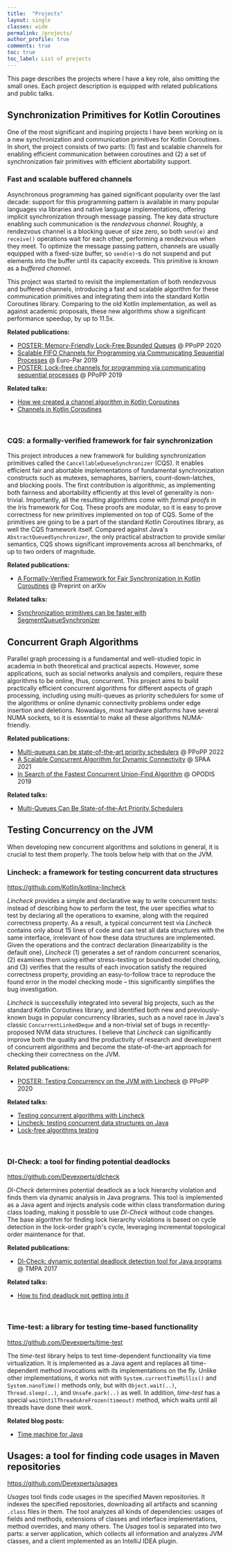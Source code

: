 ```yaml
---
title:  "Projects"
layout: single
classes: wide
permalink: /projects/
author_profile: true
comments: true
toc: true
toc_label: List of projects
---
```


This page describes the projects where I have a key role, also omitting the small ones.
Each project description is equipped with related publications and public talks.

## Synchronization Primitives for Kotlin Coroutines
One of the most significant and inspiring projects I have been working on is a new synchronization and communication primitives for Kotlin Coroutines. In short, the project consists of two parts: (1) fast and scalable channels for enabling efficient communication between coroutines and (2) a set of synchronization fair primitives with efficient abortability support.

### Fast and scalable buffered channels
<!-- *Improving data flow processing with new buffered channels in Kotlin Coroutines* -->
Asynchronous programming has gained significant popularity over the last decade: support for this programming pattern is available in many popular languages via libraries and native language implementations, offering implicit synchronization through message passing.
The key data structure enabling such communication is the *rendezvous channel*.
Roughly, a rendezvous channel is a blocking queue of size zero, so both `send(e)` and `receive()` operations wait for each other, performing a rendezvous when they meet.
To optimize the message passing pattern, channels are usually equipped with a fixed-size buffer, so `send(e)`-s do not suspend and put elements into the buffer until its capacity exceeds. This primitive is known as a *buffered channel*.

This project was started to revisit the implementation of both rendezvous and buffered channels, introducing a fast and scalable algorithm for these communication primitives and integrating them into the standard Kotlin Coroutines library.
Comparing to the old Kotlin implementation, as well as against academic proposals, these new algorithms show a significant performance speedup, by up to 11.5x.

**Related publications:**
* [POSTER: Memory-Friendly Lock-Free Bounded Queues](/publications/#ppopp20-bounded-queues) @ PPoPP 2020
* [Scalable FIFO Channels for Programming via Communicating Sequential Processes](/publications/#europar19-channels) @ Euro-Par 2019
* [POSTER: Lock-free channels for programming via communicating sequential processes](/publications/#ppopp19-channels) @ PPoPP 2019

**Related talks:**
* [How we created a channel algorithm in Kotlin Coroutines](/talks/#channels-jpoint-2019)
* [Channels in Kotlin Coroutines](/talks/#channels-joker-2018)

<br/>

### CQS: a formally-verified framework for fair synchronization
This project introduces a new framework for building synchronization primitives called the `CancellableQueueSynchronizer` (CQS). It enables efficient fair and abortable implementations of fundamental synchronization constructs such as mutexes, semaphores, barriers, count-down-latches, and blocking pools.
The first contribution is algorithmic, as implementing both fairness and abortability efficiently at this level of generality is  non-trivial.
Importantly, all the resulting algorithms come with *formal proofs* in the Iris framework for Coq. These proofs are modular, so it is easy to prove correctness for new primitives implemented on top of CQS. Some of the primitives are going to be a part of the standard Kotlin Coroutines library, as well the CQS framework itself. Compared against Java's `AbstractQueuedSynchronizer`, the only practical abstraction to provide similar semantics,
CQS shows significant improvements across all benchmarks, of up to two orders of magnitude.

**Related publications:**
* [A Formally-Verified Framework for Fair Synchronization in Kotlin Coroutines](https://arxiv.org/abs/2111.12682) @ Preprint on arXiv

**Related talks:**
* [Synchronization primitives can be faster with SegmentQueueSynchronizer](/talks/#hydra-2020-sqs)

## Concurrent Graph Algorithms
Parallel graph processing is a fundamental and well-studied topic in academia in both theoretical and practical aspects. However, some applications, such as social networks analysis and compilers, require these algorithms to be online, thus, concurrent. This project aims to build practically efficient concurrent algorithms for different aspects of graph processing, including using multi-queues as priority schedulers for some of the algorithms or online dynamic connectivity problems under edge insertion and deletions. Nowadays, most hardware platforms have several NUMA sockets, so it is essential to make all these algorithms NUMA-friendly.

**Related publications:**
* [Multi-queues can be state-of-the-art priority schedulers](/publications/#ppopp22-smq) @ PPoPP 2022
* [A Scalable Concurrent Algorithm for Dynamic Connectivity](/publications/#spaa21-dynamic-connectivity) @ SPAA 2021
* [In Search of the Fastest Concurrent Union-Find Algorithm](/publications/#opodis19-union-find) @ OPODIS 2019

**Related talks:**
* [Multi-Queues Can Be State-of-the-Art Priority Schedulers](/talks/#ppopp-smq)


## Testing Concurrency on the JVM
When developing new concurrent algorithms and solutions in general,
it is crucial to test them properly. The tools below help with that on the JVM.

### Lincheck: a framework for testing concurrent data structures
<https://github.com/Kotlin/kotlinx-lincheck>

*Lincheck* provides a simple and declarative way to write concurrent tests: instead of describing how to perform the test, the user specifies what to test by declaring all the operations to examine, along with the required correctness property. As a result, a typical concurrent test via *Lincheck* contains only about 15 lines of code and can test all data structures with the same interface, irrelevant of how these data structures are implemented.
Given the operations and the contract declaration (linearizability is the default one), *Lincheck* (1) generates a set of random concurrent scenarios, (2) examines them using either stress-testing or bounded model checking, and (3) verifies that the results of each invocation satisfy the required correctness property, providing an easy-to-follow trace to reproduce the found error in the model checking mode – this significantly simplifies the bug investigation.

*Lincheck* is successfully integrated into several big projects, such as the standard Kotlin Coroutines library, and identified both new and previously-known bugs in popular concurrency libraries, such as a novel race in Java's classic `ConcurrentLinkedDeque` and a non-trivial set of bugs in recently-proposed NVM data structures. I believe that *Lincheck* can significantly improve both the quality and the productivity of research and development of concurrent algorithms and become the state-of-the-art approach for checking their correctness on the JVM.


**Related publications:**
* [POSTER: Testing Concurrency on the JVM with Lincheck](/publications/#ppopp20-lincheck) @ PPoPP 2020

**Related talks:**
* [Testing concurrent algorithms with Lincheck](/talks/#lincheck-joker-2019)
* [Lincheck: testing concurrent data structures on Java](#lincheck-hydra-2019)
* [Lock-free algorithms testing](/talks/#lock_free_algorithms_testing)

<br/>

### Dl-Check: a tool for finding potential deadlocks<a id="dl-check"/>
<https://github.com/Devexperts/dlcheck>

*Dl-Check* determines potential deadlock as a lock hierarchy violation and finds them via dynamic analysis in Java programs. This tool is implemented as a Java agent and injects analysis code within class transformation during class loading, making it possible to use *Dl-Check* without code changes. The base algorithm for finding lock hierarchy violations is based on cycle detection in the lock-order graph's cycle, leveraging incremental topological order maintenance for that.

**Related publications:**
* [Dl-Check: dynamic potential deadlock detection tool for Java programs](/publications/#dl_check_17) @ TMPA 2017

**Related talks:**
* [How to find deadlock not getting into it](/talks/#dl_check)

<br/>

### Time-test: a library for testing time-based functionality<a id="time-test"/>
<https://github.com/Devexperts/time-test>

The *time-test* library helps to test time-dependent functionality via time virtualization. It is implemented as a Java agent and replaces all time-dependent method invocations with its implementations on the fly. Unlike other implementations, it works not with `System.currentTimeMillis()` and `System.nanoTime()` methods only, but with `Object.wait(..)`, `Thread.sleep(..)`, and `Unsafe.park(..)` as well. In addition, *time-test* has a special `waitUntilThreadsAreFrozen(timeout)` method, which waits until all threads have done their work.

**Related blog posts:**
* [Time machine for Java](/blog/time-machine-for-java)


## Usages: a tool for finding code usages in Maven repositories <a id="usages"/>
<https://github.com/Devexperts/usages>

*Usages* tool finds code usages in the specified Maven repositories. It indexes the specified repositories, downloading all artifacts and scanning `.class` files in them. The tool analyzes all kinds of dependencies: usages of fields and methods, extensions of classes and interface implementations, method overrides, and many others. The *Usages* tool is separated into two parts: a server application, which collects all information and analyzes JVM classes, and a client implemented as an IntelliJ IDEA plugin.
